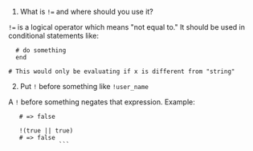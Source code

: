 1. What is `!=` and where should you use it?

`!=` is a logical operator which means "not equal to."
It should be used in conditional statements like:

```if x != 'string'
  # do something
  end

# This would only be evaluating if x is different from "string"
```

2. Put `!` before something like `!user_name`

A `!` before something negates that expression. Example:

```!true
   # => false

   !(true || true)
   # => false
              ```
